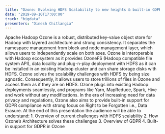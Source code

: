 ```yaml
---
title: "Ozone: Evolving HDFS Scalability to new heights & built-in GDPR Compliance"
date: "2019-09-10T17:00:00"
track: "bigdata"
presenters: "Dinesh Chitlangia"
---
```


Apache Hadoop Ozone is a robust, distributed key-value object store for Hadoop with layered architecture and strong consistency. It separates the namespace management from block and node management layer, which allows users to independently scale on both axes. Ozone is interoperable with Hadoop ecosystem as it provides OzoneFS (Hadoop compatible file system API), data locality and plug-n-play deployment with HDFS as it can be installed in an existing Hadoop cluster and can share storage disks with HDFS. Ozone solves the scalability challenges with HDFS by being size agnostic. Consequently, it allows users to store trillions of files in Ozone and access them as if they are on HDFS. Ozone plugs into existing Hadoop deployments seamlessly, and programs like Yarn, MapReduce, Spark, Hive and work without any modifications. In the era of increasing need for data privacy and regulations, Ozone also aims to provide built-in support for GDPR compliance with strong focus on Right to be Forgotten i.e., Data Erasure. At the end of this presentation the audience will be able to understand: 1.   Overview of current challenges with HDFS scalability 2.   How Ozone’s Architecture solves these challenges 3.   Overview of GDPR 4.   Built-in support for GDPR in Ozone